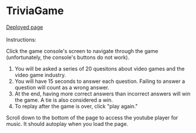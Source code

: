 # TriviaGame

<a href="https://rehlingera.github.io/TriviaGame" target="_blank">Deployed page</a>
<br />
<br />
Instructions:

Click the game console's screen to navigate through the game (unfortunately, the console's buttons do not work).

1. You will be asked a series of 20 quesitons about video games and the video game industry.
2. You will have 15 seconds to answer each question. Failing to answer a question will count as a wrong answer.
3. At the end, having more correct answers than incorrect answers will win the game. A tie is also considered a win.
4. To replay after the game is over, click "play again."

Scroll down to the bottom of the page to access the youtube player for music. It should autoplay when you load the page.
